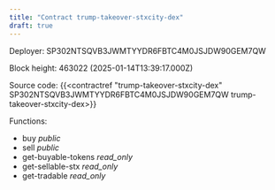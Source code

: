 ```yaml
---
title: "Contract trump-takeover-stxcity-dex"
draft: true
---
```

Deployer: SP302NTSQVB3JWMTYYDR6FBTC4M0JSJDW90GEM7QW


 



Block height: 463022 (2025-01-14T13:39:17.000Z)

Source code: {{<contractref "trump-takeover-stxcity-dex" SP302NTSQVB3JWMTYYDR6FBTC4M0JSJDW90GEM7QW trump-takeover-stxcity-dex>}}

Functions:

* buy _public_
* sell _public_
* get-buyable-tokens _read_only_
* get-sellable-stx _read_only_
* get-tradable _read_only_

